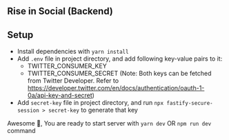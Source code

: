 ## Rise in Social (Backend)

## Setup

- Install dependencies with `yarn install`
- Add `.env` file in project directory, and add following key-value pairs to it:
  - TWITTER_CONSUMER_KEY
  - TWITTER_CONSUMER_SECRET
    (Note: Both keys can be fetched from Twitter Developer. Refer to https://developer.twitter.com/en/docs/authentication/oauth-1-0a/api-key-and-secret)
- Add `secret-key` file in project directory, and run `npx fastify-secure-session > secret-key` to generate that key

Awesome 🚀, You are ready to start server with `yarn dev` OR `npm run dev` command
